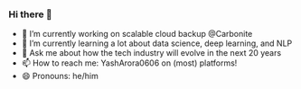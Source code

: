 ### Hi there 👋


- 🔭 I’m currently working on scalable cloud backup @Carbonite
- 🌱 I’m currently learning a lot about data science, deep learning, and NLP
- 💬 Ask me about how the tech industry will evolve in the next 20 years
- 📫 How to reach me: YashArora0606 on (most) platforms!
- 😄 Pronouns: he/him

<!--
**YashArora0606/YashArora0606** is a ✨ _special_ ✨ repository because its `README.md` (this file) appears on your GitHub profile.

Here are some ideas to get you started:

- 🔭 I’m currently working on ...
- 🌱 I’m currently learning ...
- 👯 I’m looking to collaborate on ...
- 🤔 I’m looking for help with ...
- 💬 Ask me about ...
- 📫 How to reach me: ...
- 😄 Pronouns: ...
- ⚡ Fun fact: ...
-->
